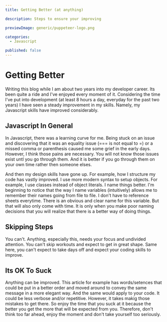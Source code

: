 ```yaml
---
title: Getting Better (at anything)

description: Steps to ensure your improving

previewImage: generic/puppeteer-logo.png

categories:
  - Javascript

published: false
---
```


# Getting Better

Writing this blog while I am about two years into my developer career. Its been quite a ride and I've enjoyed every moment of it. Considering the time I've put into development (at least 8 hours a day, everyday for the past two years) I have seen a steady improvement in my skills. Namely, my Javascript skills have improved considerably.

## Javascript In General

In Javascript, there was a learning curve for me. Being stuck on an issue and discovering that it was an equality issue (=== is not equal to =) or a missed comma or parenthesis caused me some grief in the early days. However, I think those pains are necessary. You will not know those issues exist untl you go through them. And it is better if you go through them on your own time rather then someone elses.

And then my design skills have gone up. For example, how I structure my code has vastly improved. I use more modern syntax to setup objects. For example, I use classes instead of object literals. I name things better. I'm beginning to notice that the way I name variables (intuitively) allows me to remember their names going from file to file. I don't have to reference sheets everytime. There is an obvious and clear name for this variable. But that will also only come with time. It is only when you make poor naming decisions that you will realize that there is a better way of doing things.

## Skipping Steps

You can't. Anything, especially this, needs your focus and undivided attention. You can't skip workouts and expect to get in great shape. Same here, you can't expect to take days off and expect your coding skills to improve.

## Its OK To Suck

Anything can be improved. This article for example has words/setences that could be put in a better order and moved around to convey the same message in a more elegant way. And the same would apply to your code. It could be less verbose and/or repetitive. However, it takes makig those mistakes to get there. So enjoy the time that you suck at it because the better you get the more that will be expected from you. Therefore, don't think too far ahead, enjoy the moment and don't take yourself too seriously.
